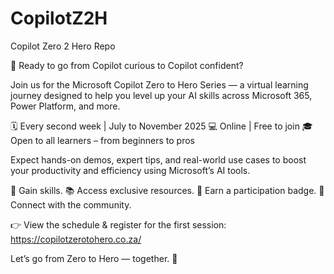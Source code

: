 # CopilotZ2H
Copilot Zero 2 Hero Repo


🎯 Ready to go from Copilot curious to Copilot confident?

Join us for the Microsoft Copilot Zero to Hero Series — a virtual learning journey designed to help you level up your AI skills across Microsoft 365, Power Platform, and more.

🗓 Every second week | July to November 2025
💻 Online | Free to join
🎓 Open to all learners – from beginners to pros

Expect hands-on demos, expert tips, and real-world use cases to boost your productivity and efficiency using Microsoft’s AI tools.

🚀 Gain skills.
📚 Access exclusive resources.
🏅 Earn a participation badge.
🤝 Connect with the community.

👉 View the schedule & register for the first session:
https://copilotzerotohero.co.za/

Let’s go from Zero to Hero — together. 💪


